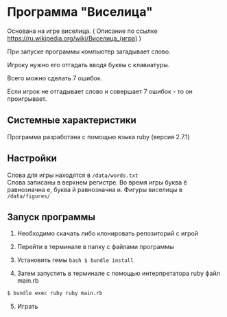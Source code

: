 # Программа "Виселица"
Основана на игре виселица. ( Описание по ссылке https://ru.wikipedia.org/wiki/Виселица_(игра) )

При запуске программы компьютер загадывает слово.

Игроку нужно его отгадать вводя буквы с клавиатуры.

Всего можно сделать 7 ошибок.

Если игрок не отгадывает слово и совершает 7 ошибок - то он проигрывает.


## Системные характеристики
Программа разработана с помощью языка ruby (версия 2.7.1)



## Настройки
Слова для игры находятся в ```/data/words.txt```  
Слова записаны в верхнем регистре.
Во время игры буква ё равнозначна е, буква й равнозначна и.
Фигуры виселицы в ```/data/figures/```   


## Запуск программы
1. Необходимо скачать либо клонировать репозиторий с игрой
2. Перейти в терминале в папку с файлами программы
3. Установить гемы
```bash $ bundle install```


4. Затем запустить в терминале с помощью интерпретатора ruby файл main.rb
```bash
$ bundle exec ruby ruby main.rb
```
5. Играть

